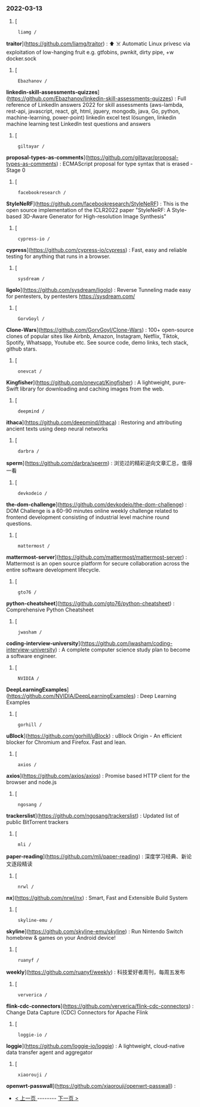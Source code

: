 ### 2022-03-13 
1. [
    

        liamg /
**traitor**](https://github.com/liamg/traitor) : ⬆️ ☠️ Automatic Linux privesc via exploitation of low-hanging fruit e.g. gtfobins, pwnkit, dirty pipe, +w docker.sock
1. [
    

        Ebazhanov /
**linkedin-skill-assessments-quizzes**](https://github.com/Ebazhanov/linkedin-skill-assessments-quizzes) : Full reference of LinkedIn answers 2022 for skill assessments (aws-lambda, rest-api, javascript, react, git, html, jquery, mongodb, java, Go, python, machine-learning, power-point) linkedin excel test lösungen, linkedin machine learning test LinkedIn test questions and answers
1. [
    

        giltayar /
**proposal-types-as-comments**](https://github.com/giltayar/proposal-types-as-comments) : ECMAScript proposal for type syntax that is erased - Stage 0
1. [
    

        facebookresearch /
**StyleNeRF**](https://github.com/facebookresearch/StyleNeRF) : This is the open source implementation of the ICLR2022 paper "StyleNeRF: A Style-based 3D-Aware Generator for High-resolution Image Synthesis"
1. [
    

        cypress-io /
**cypress**](https://github.com/cypress-io/cypress) : Fast, easy and reliable testing for anything that runs in a browser.
1. [
    

        sysdream /
**ligolo**](https://github.com/sysdream/ligolo) : Reverse Tunneling made easy for pentesters, by pentesters https://sysdream.com/
1. [
    

        GorvGoyl /
**Clone-Wars**](https://github.com/GorvGoyl/Clone-Wars) : 100+ open-source clones of popular sites like Airbnb, Amazon, Instagram, Netflix, Tiktok, Spotify, Whatsapp, Youtube etc. See source code, demo links, tech stack, github stars.
1. [
    

        onevcat /
**Kingfisher**](https://github.com/onevcat/Kingfisher) : A lightweight, pure-Swift library for downloading and caching images from the web.
1. [
    

        deepmind /
**ithaca**](https://github.com/deepmind/ithaca) : Restoring and attributing ancient texts using deep neural networks
1. [
    

        darbra /
**sperm**](https://github.com/darbra/sperm) : 浏览过的精彩逆向文章汇总，值得一看
1. [
    

        devkodeio /
**the-dom-challenge**](https://github.com/devkodeio/the-dom-challenge) : DOM Challenge is a 60-90 minutes online weekly challenge related to frontend development consisting of industrial level machine round questions.
1. [
    

        mattermost /
**mattermost-server**](https://github.com/mattermost/mattermost-server) : Mattermost is an open source platform for secure collaboration across the entire software development lifecycle.
1. [
    

        gto76 /
**python-cheatsheet**](https://github.com/gto76/python-cheatsheet) : Comprehensive Python Cheatsheet
1. [
    

        jwasham /
**coding-interview-university**](https://github.com/jwasham/coding-interview-university) : A complete computer science study plan to become a software engineer.
1. [
    

        NVIDIA /
**DeepLearningExamples**](https://github.com/NVIDIA/DeepLearningExamples) : Deep Learning Examples
1. [
    

        gorhill /
**uBlock**](https://github.com/gorhill/uBlock) : uBlock Origin - An efficient blocker for Chromium and Firefox. Fast and lean.
1. [
    

        axios /
**axios**](https://github.com/axios/axios) : Promise based HTTP client for the browser and node.js
1. [
    

        ngosang /
**trackerslist**](https://github.com/ngosang/trackerslist) : Updated list of public BitTorrent trackers
1. [
    

        mli /
**paper-reading**](https://github.com/mli/paper-reading) : 深度学习经典、新论文逐段精读
1. [
    

        nrwl /
**nx**](https://github.com/nrwl/nx) : Smart, Fast and Extensible Build System
1. [
    

        skyline-emu /
**skyline**](https://github.com/skyline-emu/skyline) : Run Nintendo Switch homebrew & games on your Android device!
1. [
    

        ruanyf /
**weekly**](https://github.com/ruanyf/weekly) : 科技爱好者周刊，每周五发布
1. [
    

        ververica /
**flink-cdc-connectors**](https://github.com/ververica/flink-cdc-connectors) : Change Data Capture (CDC) Connectors for Apache Flink
1. [
    

        loggie-io /
**loggie**](https://github.com/loggie-io/loggie) : A lightweight, cloud-native data transfer agent and aggregator
1. [
    

        xiaorouji /
**openwrt-passwall**](https://github.com/xiaorouji/openwrt-passwall) :  

- [ < 上一页 ](https://github.com/able8/github-trending-daily-record/blob/master/2022-03-12.md) -------- [ 下一页 > ](https://github.com/able8/github-trending-daily-record/blob/master/2022-03-14.md)